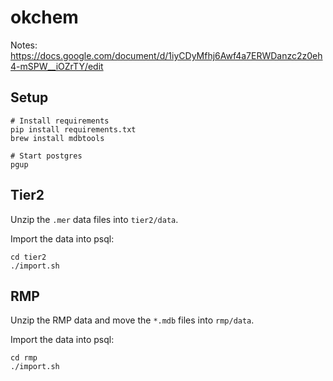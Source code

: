 okchem
======

Notes: https://docs.google.com/document/d/1iyCDyMfhj6Awf4a7ERWDanzc2z0eh4-mSPW__iOZrTY/edit

Setup
-----

```
# Install requirements
pip install requirements.txt
brew install mdbtools

# Start postgres
pgup
```

Tier2
-----

Unzip the `.mer` data files into `tier2/data`.

Import the data into psql:

```
cd tier2
./import.sh
```

RMP
---

Unzip the RMP data and move the `*.mdb` files into `rmp/data`.

Import the data into psql:

```
cd rmp
./import.sh
```
